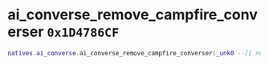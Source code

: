 # ai_converse_remove_campfire_converser `0x1D4786CF`

```lua
natives.ai_converse.ai_converse_remove_campfire_converser(_unk0 --[[ number ]])
```